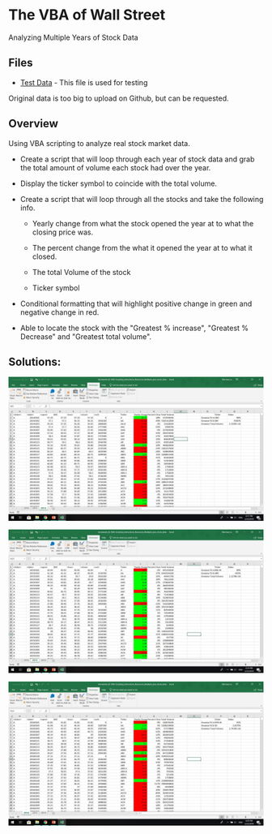 # The VBA of Wall Street 
Analyzing Multiple Years of Stock Data

## Files

* [Test Data](Resources/alphabtical_testing.xlsx) - This file is used for testing

Original data is too big to upload on Github, but can be requested.

## Overview
Using VBA scripting to analyze real stock market data.

* Create a script that will loop through each year of stock data and grab the total amount of volume each stock had over the year.

* Display the ticker symbol to coincide with the total volume.

* Create a script that will loop through all the stocks and take the following info.

  * Yearly change from what the stock opened the year at to what the closing price was.

  * The percent change from the what it opened the year at to what it closed.

  * The total Volume of the stock

  * Ticker symbol

* Conditional formatting that will highlight positive change in green and negative change in red.

* Able to locate the stock with the "Greatest % increase", "Greatest % Decrease" and "Greatest total volume".

## Solutions:

![solution](Multiple_Year_Stock_Data_2014.jpg)

![solution](Multiple_Year_Stock_Data_2015.jpg)

![solution](Multiple_Year_Stock_Data_2016.jpg)
